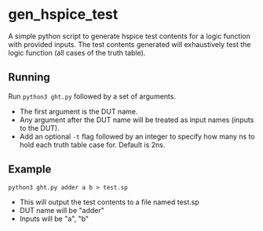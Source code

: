 # gen_hspice_test

A simple python script to generate hspice test contents for a logic
function with provided inputs. The test contents generated will 
exhaustively test the logic function (all cases of the truth table).

## Running

Run `python3 ght.py` followed by a set of arguments.
- The first argument is the DUT name.
- Any argument after the DUT name will be treated as
  input names (inputs to the DUT).
- Add an optional `-t` flag followed by an integer to
  specify how many ns to hold each truth table case for.
  Default is 2ns.

## Example 

`python3 ght.py adder a b > test.sp`
- This will output the test contents to a file named test.sp
- DUT name will be "adder"
- Inputs will be "a", "b"

